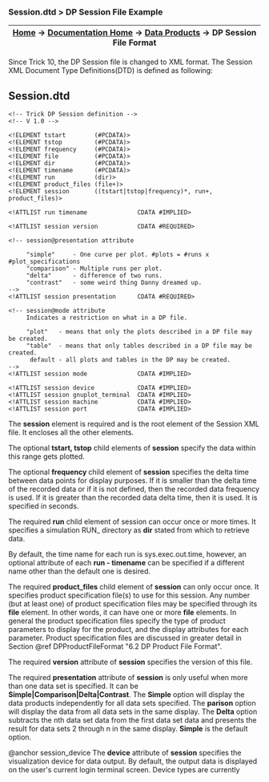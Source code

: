 ### Session.dtd > DP Session File Example

| [Home](/trick) → [Documentation Home](../Documentation-Home) → [Data Products](Data-Products) → DP Session File Format |
|------------------------------------------------------------------|

Since Trick 10, the DP Session file is changed to XML format. The Session XML Document
Type Definitions(DTD) is defined as following:

## Session.dtd

```
<!-- Trick DP Session definition -->
<!-- V 1.0 -->

<!ELEMENT tstart        (#PCDATA)>
<!ELEMENT tstop         (#PCDATA)>
<!ELEMENT frequency     (#PCDATA)>
<!ELEMENT file          (#PCDATA)>
<!ELEMENT dir           (#PCDATA)>
<!ELEMENT timename      (#PCDATA)>
<!ELEMENT run           (dir)>
<!ELEMENT product_files (file+)>
<!ELEMENT session       ((tstart|tstop|frequency)*, run+, product_files)>

<!ATTLIST run timename              CDATA #IMPLIED>

<!ATTLIST session version           CDATA #REQUIRED>

<!-- session@presentation attribute

     "simple"     - One curve per plot. #plots = #runs x #plot_specifications
     "comparison" - Multiple runs per plot.
     "delta"      - difference of two runs.
     "contrast"   - some weird thing Danny dreamed up.
-->
<!ATTLIST session presentation      CDATA #REQUIRED>

<!-- session@mode attribute
     Indicates a restriction on what in a DP file.

     "plot"   - means that only the plots described in a DP file may be created.
     "table"  - means that only tables described in a DP file may be created.
      default - all plots and tables in the DP may be created.
-->
<!ATTLIST session mode              CDATA #IMPLIED>

<!ATTLIST session device            CDATA #IMPLIED>
<!ATTLIST session gnuplot_terminal  CDATA #IMPLIED>
<!ATTLIST session machine           CDATA #IMPLIED>
<!ATTLIST session port              CDATA #IMPLIED>
```


The <b>session</b> element is required and is the root element of the Session XML file.
It encloses all the other elements.

The optional <b>tstart, tstop</b> child elements of <b>session</b> specify the data
within this range gets plotted.

The optional <b>frequency </b> child element of <b>session</b> specifies the delta time
between data points for display purposes. If it is smaller than the delta time of the recorded data
or if it is not defined, then the recorded data frequency is used. If it is greater than the recorded
data delta time, then it is used. It is specified in seconds.

The required <b>run</b> child element of session can occur once or more times.
It specifies a simulation RUN_ directory as <b>dir</b> stated from which to retrieve data.

By default, the time name for each run is sys.exec.out.time, however, an optional attribute of each
<b>run - timename</b> can be specified if a different name other than
the default one is desired.

The required <b>product_files</b>  child element of <b>session</b> can only occur once.
It specifies product specification file(s) to use for this session. Any number (but at least one)
of product specification files may be specified through its <b>file</b> element. In other words,
it can have one or more <b>file</b>  elements. In general the product specification files specify
the type of product parameters to display for the product, and the display attributes for each parameter.
Product specification files are discussed in greater detail in Section @ref DPProductFileFormat "6.2 DP Product File Format".

The required <b>version</b> attribute of <b>session</b> specifies the version of this file.

The required <b>presentation</b>  attribute of <b>session</b> is only useful when more than
one data set is specified. It can be <b>Simple|Comparison|Delta|Contrast</b>. The <b>Simple</b>
option will display the data products independently for all data sets specified. The <b>parison</b> option
will display the data from all data sets in the same display. The <b>Delta</b> option subtracts
the nth data set data from the first data set data and presents the result for data sets 2 through n in
the same display. <b>Simple</b> is the default option.

@anchor session_device The <b>device</b> attribute of <b>session</b> specifies the visualization device
for data output. By default, the output data is displayed on the user's current login terminal screen.
Device types are currently
